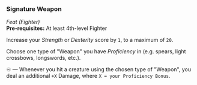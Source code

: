 ### Signature Weapon
*Feat (Fighter)*  
**Pre-requisites:** At least 4th-level Fighter

Increase your *Strength* or *Dexterity* score by `1`, to a maximum of `20`.

Choose one type of "Weapon" you have *Proficiency* in (e.g. spears, light crossbows, longswords, etc.).

♾️ — Whenever you hit a creature using the chosen type of "Weapon", you deal an additional `+X` Damage, where `X = your Proficiency Bonus`.
